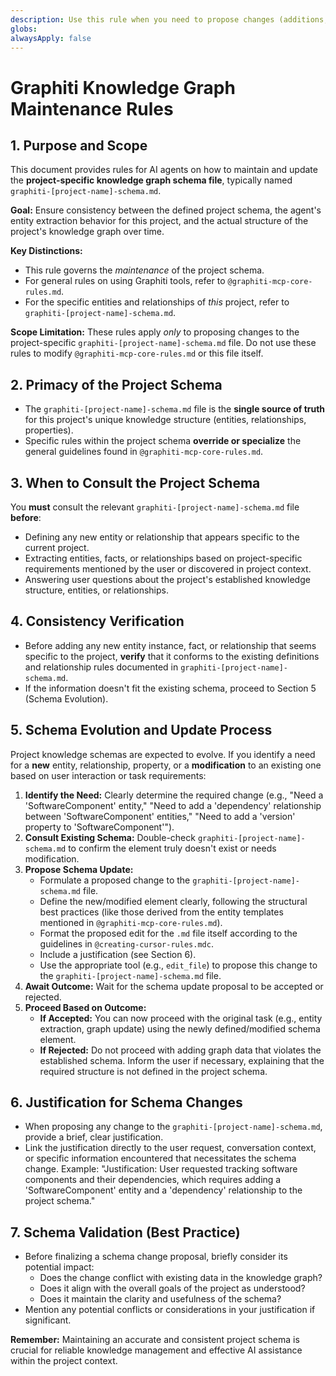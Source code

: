 ```yaml
---
description: Use this rule when you need to propose changes (additions, modifications) to a project's specific knowledge graph schema file (`graphiti-[project-name]-schema.md`).
globs: 
alwaysApply: false
---
```


# Graphiti Knowledge Graph Maintenance Rules

## 1. Purpose and Scope

This document provides rules for AI agents on how to maintain and update the **project-specific knowledge graph schema file**, typically named `graphiti-[project-name]-schema.md`.

**Goal:** Ensure consistency between the defined project schema, the agent's entity extraction behavior for this project, and the actual structure of the project's knowledge graph over time.

**Key Distinctions:**
- This rule governs the *maintenance* of the project schema.
- For general rules on using Graphiti tools, refer to `@graphiti-mcp-core-rules.md`.
- For the specific entities and relationships of *this* project, refer to `graphiti-[project-name]-schema.md`.

**Scope Limitation:** These rules apply *only* to proposing changes to the project-specific `graphiti-[project-name]-schema.md` file. Do not use these rules to modify `@graphiti-mcp-core-rules.md` or this file itself.

## 2. Primacy of the Project Schema

- The `graphiti-[project-name]-schema.md` file is the **single source of truth** for this project's unique knowledge structure (entities, relationships, properties).
- Specific rules within the project schema **override or specialize** the general guidelines found in `@graphiti-mcp-core-rules.md`.

## 3. When to Consult the Project Schema

You **must** consult the relevant `graphiti-[project-name]-schema.md` file **before**:
- Defining any new entity or relationship that appears specific to the current project.
- Extracting entities, facts, or relationships based on project-specific requirements mentioned by the user or discovered in project context.
- Answering user questions about the project's established knowledge structure, entities, or relationships.

## 4. Consistency Verification

- Before adding any new entity instance, fact, or relationship that seems specific to the project, **verify** that it conforms to the existing definitions and relationship rules documented in `graphiti-[project-name]-schema.md`.
- If the information doesn't fit the existing schema, proceed to Section 5 (Schema Evolution).

## 5. Schema Evolution and Update Process

Project knowledge schemas are expected to evolve. If you identify a need for a **new** entity, relationship, property, or a **modification** to an existing one based on user interaction or task requirements:

1.  **Identify the Need:** Clearly determine the required change (e.g., "Need a 'SoftwareComponent' entity," "Need to add a 'dependency' relationship between 'SoftwareComponent' entities," "Need to add a 'version' property to 'SoftwareComponent'").
2.  **Consult Existing Schema:** Double-check `graphiti-[project-name]-schema.md` to confirm the element truly doesn't exist or needs modification.
3.  **Propose Schema Update:**
    - Formulate a proposed change to the `graphiti-[project-name]-schema.md` file.
    - Define the new/modified element clearly, following the structural best practices (like those derived from the entity templates mentioned in `@graphiti-mcp-core-rules.md`).
    - Format the proposed edit for the `.md` file itself according to the guidelines in `@creating-cursor-rules.mdc`.
    - Include a justification (see Section 6).
    - Use the appropriate tool (e.g., `edit_file`) to propose this change to the `graphiti-[project-name]-schema.md` file.
4.  **Await Outcome:** Wait for the schema update proposal to be accepted or rejected.
5.  **Proceed Based on Outcome:**
    - **If Accepted:** You can now proceed with the original task (e.g., entity extraction, graph update) using the newly defined/modified schema element.
    - **If Rejected:** Do not proceed with adding graph data that violates the established schema. Inform the user if necessary, explaining that the required structure is not defined in the project schema.

## 6. Justification for Schema Changes

- When proposing any change to the `graphiti-[project-name]-schema.md`, provide a brief, clear justification.
- Link the justification directly to the user request, conversation context, or specific information encountered that necessitates the schema change. Example: "Justification: User requested tracking software components and their dependencies, which requires adding a 'SoftwareComponent' entity and a 'dependency' relationship to the project schema."

## 7. Schema Validation (Best Practice)

- Before finalizing a schema change proposal, briefly consider its potential impact:
    - Does the change conflict with existing data in the knowledge graph?
    - Does it align with the overall goals of the project as understood?
    - Does it maintain the clarity and usefulness of the schema?
- Mention any potential conflicts or considerations in your justification if significant.

**Remember:** Maintaining an accurate and consistent project schema is crucial for reliable knowledge management and effective AI assistance within the project context. 